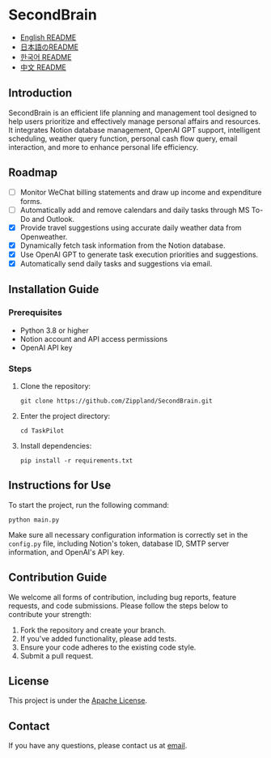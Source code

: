 # SecondBrain

- [English README](README_EN.md)
- [日本語のREADME](README_JP.md)
- [한국어 README](README_KR.md)
- [中文 README](README.md)

## Introduction
SecondBrain is an efficient life planning and management tool designed to help users prioritize and effectively manage personal affairs and resources. It integrates Notion database management, OpenAI GPT support, intelligent scheduling, weather query function, personal cash flow query, email interaction, and more to enhance personal life efficiency.

## Roadmap
- [ ] Monitor WeChat billing statements and draw up income and expenditure forms.
- [ ] Automatically add and remove calendars and daily tasks through MS To-Do and Outlook.
- [X] Provide travel suggestions using accurate daily weather data from Openweather.
- [X] Dynamically fetch task information from the Notion database.
- [X] Use OpenAI GPT to generate task execution priorities and suggestions.
- [X] Automatically send daily tasks and suggestions via email.

## Installation Guide

### Prerequisites
- Python 3.8 or higher
- Notion account and API access permissions
- OpenAI API key

### Steps
1. Clone the repository:
   ```
   git clone https://github.com/Zippland/SecondBrain.git
   ```
2. Enter the project directory:
   ```
   cd TaskPilot
   ```
3. Install dependencies:
   ```
   pip install -r requirements.txt
   ```

## Instructions for Use
To start the project, run the following command:
```
python main.py
```
Make sure all necessary configuration information is correctly set in the `config.py` file, including Notion's token, database ID, SMTP server information, and OpenAI's API key.

## Contribution Guide
We welcome all forms of contribution, including bug reports, feature requests, and code submissions. Please follow the steps below to contribute your strength:
1. Fork the repository and create your branch.
2. If you've added functionality, please add tests.
3. Ensure your code adheres to the existing code style.
4. Submit a pull request.

## License
This project is under the [Apache License](LICENSE).

## Contact
If you have any questions, please contact us at [email](mailto:zihan.jian@outlook.com).